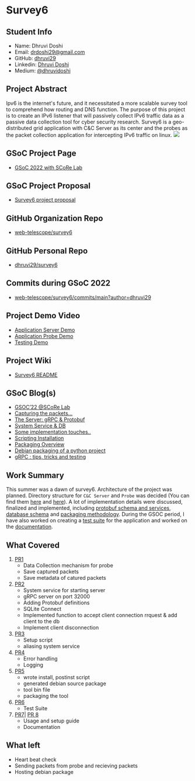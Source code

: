 # Survey6

## Student Info
* Name: Dhruvi Doshi
* Email: drdoshi29@gmail.com
* GitHub: [dhruvi29](https://github.com/dhruvi29)
* Linkedin: [Dhruvi Doshi](https://www.linkedin.com/in/dhruvi-doshi-5007801a0/)
* Medium: [@dhruvidoshi](https://medium.com/@dhruvidoshi)

## Project Abstract
Ipv6 is the internet's future, and it necessitated a more scalable survey tool to comprehend how routing and DNS function. The purpose of this project is to create an IPv6 listener that will passively collect IPv6 traffic data as a passive data collection tool for cyber security research.
Survey6 is a geo-distributed grid application with C&C Server as its center and the probes as the packet collection application for intercepting IPv6 traffic on linux. 
![](https://user-images.githubusercontent.com/61967013/188655683-3ea1cac5-d18b-4d5b-9948-617963a0caf6.png)

## GSoC Project Page
* [GSoC 2022 with SCoRe Lab](https://summerofcode.withgoogle.com/programs/2022/projects/jlm7VZtC)

## GSoC Project Proposal
* [Survey6 project proposal](https://docs.google.com/document/d/1SFRqrwRQEgbbtDlJc0c8iOtR9-HyfF6REOoRmyy-sAM/edit?usp=sharing)

## GitHub Organization Repo
* [web-telescope/survey6](https://github.com/web-telescope/survey6)

## GitHub Personal Repo
* [dhruvi29/survey6](https://github.com/dhruvi29/survey6)

## Commits during GSoC 2022
* [web-telescope/survey6/commits/main?author=dhruvi29](https://github.com/web-telescope/survey6/commits/main?author=dhruvi29)

## Project Demo Video
* [Application Server Demo](https://drive.google.com/file/d/1kmxOZZXKXUTpBfkJcs1gcroiuIDU3tys/view?usp=sharing)
* [Application Probe Demo](https://drive.google.com/file/d/1fSBYXjHva7zfjUsIW2_bN7vebJO_SB8Q/view?usp=sharing)
* [Testing Demo](https://drive.google.com/file/d/1mlhD5XWk1s7ELlx36w6s4_0fUfeKQu8D/view?usp=sharing)

## Project Wiki
* [Survey6 README](https://github.com/web-telescope/survey6#readme)

## GSoC Blog(s)
* [GSOC’22 @SCoRe Lab](https://medium.com/scorelab/gsoc22-score-lab-3f02cdb91a22)
* [Capturing the packets…](https://medium.com/scorelab/gsoc-week-1-2-score-lab-22aa58610f37)
* [The Server: gRPC & Protobuf](https://medium.com/scorelab/the-server-grpc-protobuf-98a766b6b71b)
* [System Service & DB](https://medium.com/scorelab/system-service-db-683b6c652076)
* [Some implementation touches..](https://medium.com/scorelab/some-implementation-touches-ff7c8e844c1e)
* [Scripting Installation](https://medium.com/scorelab/scripting-installation-83b01933058d)
* [Packaging Overview](https://medium.com/scorelab/packaging-overview-74aaeead3655)
* [Debian packaging of a python project](https://medium.com/scorelab/debian-packaging-of-a-python-project-ca4dfac9ac98)
* [gRPC : tips, tricks and testing](https://medium.com/scorelab/grpc-tips-tricks-and-testing-1dbb89210cd3)

## Work Summary
This summer was a dawn of survey6. Architecture of the project was planned. Directory structure for `C&C Server` and `Probe` was decided (You can find them [here](https://github.com/dhruvi29/survey6/tree/main/C%26C%20Server#folder-structure) and [here](https://github.com/dhruvi29/survey6/tree/main/Probe#folder-structure)). A lot of implementation details were discussed, finalized and implemented, including [protobuf schema and services](https://github.com/web-telescope/survey6/issues), [database schema](https://github.com/dhruvi29/survey6/tree/main/C%26C%20Server/src/main/data#database-schema) and [packaging methodology](https://github.com/web-telescope/survey6/pull/16). During the GSOC period, I have also worked on creating a [test suite](https://github.com/dhruvi29/survey6/tree/main/C%26C%20Server/src/test) for the application and worked on the [documentation](https://github.com/web-telescope/survey6/pull/18).        


## What Covered
1. [PR1](https://github.com/web-telescope/survey6/pull/3)
    * Data Collection mechanism for probe
    * Save captured packets
    * Save metadata of catured packets
2. [PR2](https://github.com/web-telescope/survey6/pull/7)
    * System service for starting server 
    * gRPC server on port 32000
    * Adding Protobuf definitions
    * SQLite Connect
    * Implemented function to accept client connection rrquest & add client to the db
    * Implement client disconnection
3. [PR3](https://github.com/web-telescope/survey6/pull/11)
    * Setup script
    * aliasing system service
4. [PR4](https://github.com/web-telescope/survey6/pull/12)
    * Error handling
    * Logging
5. [PR5](https://github.com/web-telescope/survey6/pull/16)
    * wrote install, postinst script 
    * generated debian source package
    * tool bin file
    * packaging the tool
6. [PR6](https://github.com/web-telescope/survey6/pull/17)
    * Test Suite
7. [PR7](https://github.com/web-telescope/survey6/pull/18)| [PR 8](https://github.com/web-telescope/survey6/pull/21)
    * Usage and setup guide
    * Documentation 

## What left
* Heart beat check
* Sending packets from probe and recieving packets
* Hosting debian package

